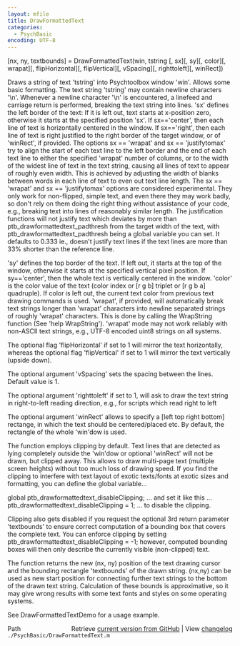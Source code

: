 ```yaml
---
layout: mfile
title: DrawFormattedText
categories:
  - PsychBasic
encoding: UTF-8
---
```


\[nx, ny, textbounds\] = DrawFormattedText\(win, tstring \[, sx\]\[, sy\]\[, color\]\[, wrapat\]\[, flipHorizontal\]\[, flipVertical\]\[, vSpacing\]\[, righttoleft\]\[, winRect\]\)

Draws a string of text 'tstring' into Psychtoolbox window 'win'. Allows
some basic formatting. The text string 'tstring' may contain newline
characters '\\n'. Whenever a newline character '\\n' is encountered, a
linefeed and carriage return is performed, breaking the text string into
lines. 'sx' defines the left border of the text: If it is left out, text
starts at x-position zero, otherwise it starts at the specified position
'sx'. If sx=='center', then each line of text is horizontally centered in
the window. If sx=='right', then each line of text is right justified to
the right border of the target window, or of 'winRect', if provided.
The options sx == 'wrapat' and sx == 'justifytomax' try to align the start
of each text line to the left border and the end of each text line to either
the specified 'wrapat' number of columns, or to the width of the widest line
of text in the text string, causing all lines of text to appear of roughly
even width. This is achieved by adjusting the width of blanks between words
in each line of text to even out text line length. The sx == 'wrapat' and
sx == 'justifytomax' options are considered experimental. They only work for
non-flipped, simple text, and even there they may work badly, so don't rely on
them doing the right thing without assistance of your code, e.g., breaking
text into lines of reasonably similar length. The justification functions
will not justify text which deviates by more than ptb\_drawformattedtext\_padthresh
from the target width of the text, with ptb\_drawformattedtext\_padthresh being
a global variable you can set. It defaults to 0.333 ie., doesn't justify text
lines if the text lines are more than 33% shorter than the reference line.

'sy' defines the top border of the text. If left out, it starts at the top
of the window, otherwise it starts at the specified vertical pixel position.
If sy=='center', then the whole text is vertically centered in the
window. 'color' is the color value of the text \(color index or \[r g b\]
triplet or \[r g b a\] quadruple\). If color is left out, the current text
color from previous text drawing commands is used. 'wrapat', if provided,
will automatically break text strings longer than 'wrapat' characters
into newline separated strings of roughly 'wrapat' characters. This is
done by calling the WrapString function \(See 'help WrapString'\). 'wrapat'
mode may not work reliably with non-ASCII text strings, e.g., UTF-8
encoded uint8 strings on all systems.

The optional flag 'flipHorizontal' if set to 1 will mirror the text
horizontally, whereas the optional flag 'flipVertical' if set to 1 will
mirror the text vertically \(upside down\).

The optional argument 'vSpacing' sets the spacing between the lines. Default
value is 1.

The optional argument 'righttoleft' if set to 1, will ask to draw the
text string in right-to-left reading direction, e.g., for scripts which
read right to left

The optional argument 'winRect' allows to specify a \[left top right bottom\]
rectange, in which the text should be centered/placed etc. By default,
the rectangle of the whole 'win'dow is used.

The function employs clipping by default. Text lines that are detected as
lying completely outside the 'win'dow or optional 'winRect' will not be
drawn, but clipped away. This allows to draw multi-page text \(multiple
screen heights\) without too much loss of drawing speed. If you find the
clipping to interfere with text layout of exotic texts/fonts at exotic
sizes and formatting, you can define the global variable...

global ptb\_drawformattedtext\_disableClipping;
... and set it like this ...
ptb\_drawformattedtext\_disableClipping = 1;
... to disable the clipping.

Clipping also gets disabled if you request the optional 3rd return
parameter 'textbounds' to ensure correct computation of a bounding box
that covers the complete text. You can enforce clipping by setting
ptb\_drawformattedtext\_disableClipping = -1; however, computed bounding
boxes will then only describe the currently visible \(non-clipped\) text.


The function returns the new \(nx, ny\) position of the text drawing cursor
and the bounding rectangle 'textbounds' of the drawn string. \(nx,ny\) can
be used as new start position for connecting further text strings to the
bottom of the drawn text string. Calculation of these bounds is
approximative, so it may give wrong results with some text fonts and
styles on some operating systems.

See DrawFormattedTextDemo for a usage example.


<div class="code_header" style="text-align:right;">
  <span style="float:left;">Path&nbsp;&nbsp;</span> <span class="counter">Retrieve <a href=
  "https://raw.github.com/Psychtoolbox-3/Psychtoolbox-3/beta/./PsychBasic/DrawFormattedText.m">current version from GitHub</a> | View <a href=
  "https://github.com/Psychtoolbox-3/Psychtoolbox-3/commits/beta/./PsychBasic/DrawFormattedText.m">changelog</a></span>
</div>
<div class="code">
  <code>./PsychBasic/DrawFormattedText.m</code>
</div>

